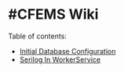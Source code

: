 # #CFEMS Wiki

Table of contents:

- [Initial Database Configuration](./Initila%20Database%20Configuration.md)
- [Serilog In WorkerService](./Serilog%20In%20WorkerService.md)
